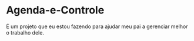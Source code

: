 # Agenda-e-Controle
É um projeto que eu estou fazendo para ajudar meu pai a gerenciar melhor o trabalho dele.
